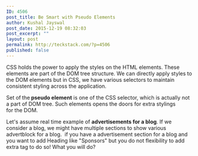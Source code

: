 ```yaml
---
ID: 4506
post_title: Be Smart with Pseudo Elements
author: Kushal Jayswal
post_date: 2015-12-19 08:32:03
post_excerpt: ""
layout: post
permalink: http://teckstack.com/?p=4506
published: false
---
```

CSS holds the power to apply the styles on the HTML elements. These elements are part of the DOM tree structure. We can directly apply styles to the DOM elements but in CSS, we have various selectors to maintain consistent styling across the application.

Set of<strong> </strong>the<strong> pseudo element</strong> is one of the CSS selector, which is actually not a part of DOM tree. Such elements opens the doors for extra stylings for the DOM.

Let's assume real time example of <strong>advertisements for a blog</strong>. If we consider a blog, we might have multiple sections to show various advertblock for a blog.  if you have a advertisement section for a blog and you want to add Heading like "Sponsors" but you do not flexibility to add extra tag to do so! What you will do?